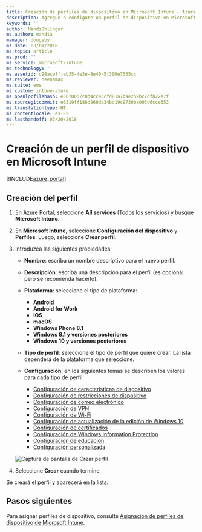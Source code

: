 ```yaml
---
title: Creación de perfiles de dispositivo en Microsoft Intune - Azure | Microsoft Docs
description: Agregue o configure un perfil de dispositivo en Microsoft Intune, incluida la selección del tipo de plataforma y la configuración de los ajustes en Azure Portal.
keywords: ''
author: MandiOhlinger
ms.author: mandia
manager: dougeby
ms.date: 03/01/2018
ms.topic: article
ms.prod: ''
ms.service: microsoft-intune
ms.technology: ''
ms.assetid: d98aceff-eb35-4e3e-8e40-5f300e7335cc
ms.reviewer: heenamac
ms.suite: ems
ms.custom: intune-azure
ms.openlocfilehash: e5070052c0d4cce3cfd81a7bae259bc7dfb22e7f
ms.sourcegitcommit: e6319ff186d969da34bd19c9730ba003d6cce353
ms.translationtype: HT
ms.contentlocale: es-ES
ms.lasthandoff: 03/20/2018
---
```

# <a name="create-a-device-profile-in-microsoft-intune"></a>Creación de un perfil de dispositivo en Microsoft Intune

[!INCLUDE[azure_portal](./includes/azure_portal.md)]

## <a name="create-the-profile"></a>Creación del perfil
1. En [Azure Portal](https://portal.azure.com), seleccione **All services** (Todos los servicios) y busque **Microsoft Intune**.

2. En **Microsoft Intune**, seleccione **Configuración del dispositivo** y **Perfiles**. Luego, seleccione **Crear perfil**.

3. Introduzca las siguientes propiedades:

    - **Nombre**: escriba un nombre descriptivo para el nuevo perfil.
    - **Descripción**: escriba una descripción para el perfil (es opcional, pero se recomienda hacerlo).
    - **Plataforma**: seleccione el tipo de plataforma:  

        - **Android**
        - **Android for Work**
        - **iOS**
        - **macOS**
        - **Windows Phone 8.1**
        - **Windows 8.1 y versiones posteriores**
        - **Windows 10 y versiones posteriores**

    - **Tipo de perfil**: seleccione el tipo de perfil que quiere crear. La lista dependerá de la plataforma que seleccione.
    - **Configuración**: en los siguientes temas se describen los valores para cada tipo de perfil:

        -  [Configuración de características de dispositivo](device-features-configure.md)
        -  [Configuración de restricciones de dispositivo](device-restrictions-configure.md)
        -  [Configuración de correo electrónico](email-settings-configure.md)
        -  [Configuración de VPN](vpn-settings-configure.md)
        -  [Configuración de Wi-Fi](wi-fi-settings-configure.md)
        -  [Configuración de actualización de la edición de Windows 10](edition-upgrade-configure-windows-10.md)
        -  [Configuración de certificados](certificates-configure.md)
        -  [Configuración de Windows Information Protection](windows-information-protection-configure.md)
        -  [Configuración de educación](education-settings-configure.md)
        -  [Configuración personalizada](custom-settings-configure.md)

    ![Captura de pantalla de Crear perfil](./media/create-device-profile.png)

4. Seleccione **Crear** cuando termine.

Se creará el perfil y aparecerá en la lista.


## <a name="next-steps"></a>Pasos siguientes
Para asignar perfiles de dispositivo, consulte [Asignación de perfiles de dispositivo de Microsoft Intune](device-profile-assign.md).
